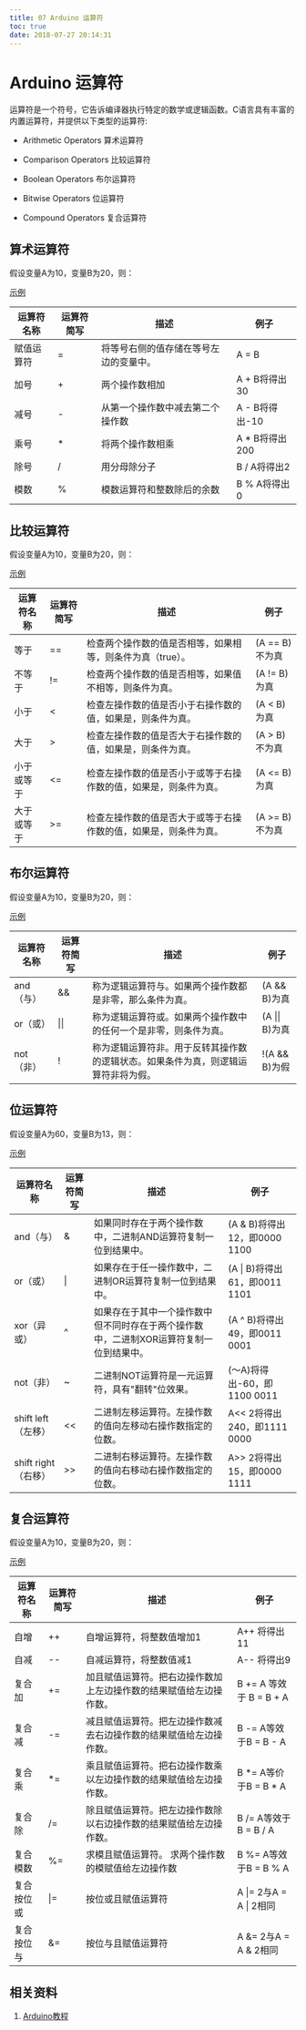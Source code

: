 ```yaml
---
title: 07 Arduino 运算符
toc: true
date: 2018-07-27 20:14:31
---
```

# Arduino 运算符




运算符是一个符号，它告诉编译器执行特定的数学或逻辑函数。C语言具有丰富的内置运算符，并提供以下类型的运算符:

* Arithmetic Operators 算术运算符

* Comparison Operators 比较运算符

* Boolean Operators 布尔运算符

* Bitwise Operators 位运算符

* Compound Operators 复合运算符




## 算术运算符

假设变量A为10，变量B为20，则：

[示例](https://www.w3cschool.cn/arduino/arduino_arithmetic_operators.html)

| 运算符名称 | 运算符简写 | 描述                                   | 例子           |
| ---------- | ---------- | -------------------------------------- | -------------- |
| 赋值运算符 | =          | 将等号右侧的值存储在等号左边的变量中。 | A = B          |
| 加号       | +          | 两个操作数相加                         | A + B将得出30  |
| 减号       | -          | 从第一个操作数中减去第二个操作数       | A - B将得出-10 |
| 乘号       | *          | 将两个操作数相乘                       | A * B将得出200 |
| 除号       | /          | 用分母除分子                           | B / A将得出2   |
| 模数       | %          | 模数运算符和整数除后的余数             | B % A将得出0   |

##  比较运算符

假设变量A为10，变量B为20，则：

[示例](https://www.w3cschool.cn/arduino/arduino_comparison_operators.html)

| 运算符名称 | 运算符简写 | 描述                                                         | 例子           |
| ---------- | ---------- | ------------------------------------------------------------ | -------------- |
| 等于       | ==         | 检查两个操作数的值是否相等，如果相等，则条件为真（true）。   | (A == B)不为真 |
| 不等于     | !=         | 检查两个操作数的值是否相等，如果值不相等，则条件为真。       | (A != B)为真   |
| 小于       | <          | 检查左操作数的值是否小于右操作数的值，如果是，则条件为真。   | (A < B)为真    |
| 大于       | >          | 检查左操作数的值是否大于右操作数的值，如果是，则条件为真。   | (A > B)不为真  |
| 小于或等于 | <=         | 检查左操作数的值是否小于或等于右操作数的值，如果是，则条件为真。 | (A <= B)为真   |
| 大于或等于 | >=         | 检查左操作数的值是否大于或等于右操作数的值，如果是，则条件为真。 | (A >= B)不为真 |

##  布尔运算符

假设变量A为10，变量B为20，则：

[示例](https://www.w3cschool.cn/Arduino/arduino_boolean_operators.html)

| 运算符名称 | 运算符简写 | 描述                                                         | 例子           |
| ---------- | ---------- | ------------------------------------------------------------ | -------------- |
| and（与）  | &&         | 称为逻辑运算符与。如果两个操作数都是非零，那么条件为真。     | (A && B)为真   |
| or（或）   | \|\|       | 称为逻辑运算符或。如果两个操作数中的任何一个是非零，则条件为真。 | (A \|\| B)为真 |
| not（非）  | !          | 称为逻辑运算符非。用于反转其操作数的逻辑状态。如果条件为真，则逻辑运算符非将为假。 | !(A && B)为假  |

##  位运算符

假设变量A为60，变量B为13，则：

[示例](https://www.w3cschool.cn/Arduino/arduino_bitwise_operators.html)

| 运算符名称          | 运算符简写 | 描述                                                         | 例子                          |
| ------------------- | ---------- | ------------------------------------------------------------ | ----------------------------- |
| and（与）           | &          | 如果同时存在于两个操作数中，二进制AND运算符复制一位到结果中。 | (A & B)将得出12，即0000 1100  |
| or（或）            | \|         | 如果存在于任一操作数中，二进制OR运算符复制一位到结果中。     | (A \| B)将得出61，即0011 1101 |
| xor（异或）         | ^          | 如果存在于其中一个操作数中但不同时存在于两个操作数中，二进制XOR运算符复制一位到结果中。 | (A ^ B)将得出49，即0011 0001  |
| not（非）           | ~          | 二进制NOT运算符是一元运算符，具有"翻转"位效果。              | (〜A)将得出-60，即1100 0011   |
| shift left（左移）  | <<         | 二进制左移运算符。左操作数的值向左移动右操作数指定的位数。   | A<< 2将得出240，即1111 0000   |
| shift right（右移） | >>         | 二进制右移运算符。左操作数的值向右移动右操作数指定的位数。   | A>> 2将得出15，即0000 1111    |

##  复合运算符

假设变量A为10，变量B为20，则：

[示例](https://www.w3cschool.cn/Arduino/arduino_compound_operators.html)

| 运算符名称 | 运算符简写 | 描述                                                         | 例子                    |
| ---------- | ---------- | ------------------------------------------------------------ | ----------------------- |
| 自增       | ++         | 自增运算符，将整数值增加1                                    | A++ 将得出11            |
| 自减       | --         | 自减运算符，将整数值减1                                      | A-- 将得出9             |
| 复合加     | +=         | 加且赋值运算符。把右边操作数加上左边操作数的结果赋值给左边操作数。 | B += A 等效于 B = B + A |
| 复合减     | -=         | 减且赋值运算符。把左边操作数减去右边操作数的结果赋值给左边操作数。 | B -= A等效于B = B - A   |
| 复合乘     | *=         | 乘且赋值运算符。把右边操作数乘以左边操作数的结果赋值给左边操作数。 | B *= A等价于B = B * A   |
| 复合除     | /=         | 除且赋值运算符。把左边操作数除以右边操作数的结果赋值给左边操作数。 | B /= A等效于B = B / A   |
| 复合模数   | %=         | 求模且赋值运算符。 求两个操作数的模赋值给左边操作数          | B %= A等效于B = B % A   |
| 复合按位或 | \|=        | 按位或且赋值运算符                                           | A \|= 2与A = A \| 2相同 |
| 复合按位与 | &=         | 按位与且赋值运算符                                           | A &= 2与A = A & 2相同   |




## 相关资料

1. [Arduino教程](https://www.w3cschool.cn/arduino/)
